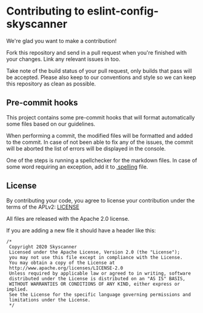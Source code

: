 # Contributing to eslint-config-skyscanner

We're glad you want to make a contribution!

Fork this repository and send in a pull request when you're finished with your changes. Link any relevant issues in too.

Take note of the build status of your pull request, only builds that pass will be accepted. Please also keep to our conventions and style so we can keep this repository as clean as possible.

## Pre-commit hooks

This project contains some pre-commit hooks that will format automatically some files based on our guidelines.

When performing a commit, the modified files will be formatted and added to the commit. In case of not been able to fix any of the issues, the commit will be aborted the list of errors will be displayed in the console.

One of the steps is running a spellchecker for the markdown files. In case of some word requiring an exception, add it to [.spelling](.spelling) file.

## License

By contributing your code, you agree to license your contribution under the terms of the APLv2: [LICENSE](LICENSE.md)

All files are released with the Apache 2.0 license.

If you are adding a new file it should have a header like this:

```
/*
 Copyright 2020 Skyscanner
 Licensed under the Apache License, Version 2.0 (the "License");
 you may not use this file except in compliance with the License.
 You may obtain a copy of the License at
 http://www.apache.org/licenses/LICENSE-2.0
 Unless required by applicable law or agreed to in writing, software
 distributed under the License is distributed on an "AS IS" BASIS,
 WITHOUT WARRANTIES OR CONDITIONS OF ANY KIND, either express or implied.
 See the License for the specific language governing permissions and
 limitations under the License.
 */
```
